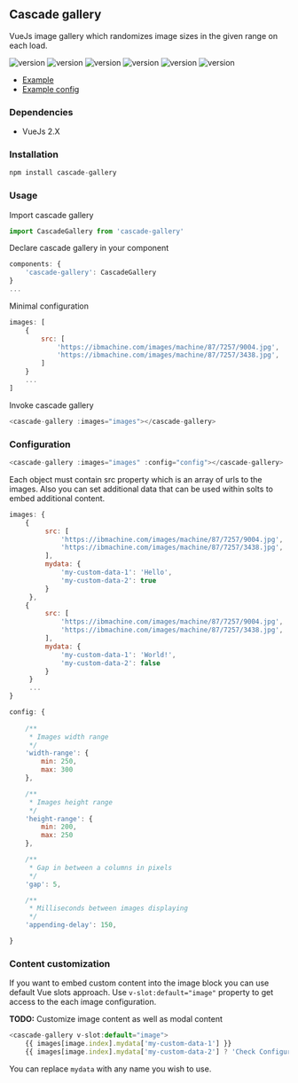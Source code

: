 ## Cascade gallery
VueJs image gallery which randomizes image sizes in the given range on each load.

![version](https://img.shields.io/badge/dynamic/json.svg?url=https://raw.githubusercontent.com/userforce/cascade-gallery/master/package.json&label=name&query=$.name&color=blue)
![version](https://img.shields.io/badge/dynamic/json.svg?url=https://raw.githubusercontent.com/userforce/cascade-gallery/master/package.json&label=version&query=$.version&color=blue)
![version](https://img.shields.io/badge/dynamic/json.svg?url=https://raw.githubusercontent.com/userforce/cascade-gallery/master/package.json&label=license&query=$.license&color=lightgrey)
![version](https://img.shields.io/badge/build-passing-green)
![version](https://david-dm.org/userforce/cascade-gallery.svg)
![version](https://img.shields.io/npm/dt/cascade-gallery)
- [Example](https://userforce.github.io/cascade-gallery/example/)
- [Example config](https://github.com/userforce/cascade-gallery/blob/master/example/index.html#L128)
### Dependencies
- VueJs 2.X

### Installation
```javascript
npm install cascade-gallery
```

### Usage
Import cascade gallery
```javascript
import CascadeGallery from 'cascade-gallery'
```
Declare cascade gallery in your component
```javascript
components: {
    'cascade-gallery': CascadeGallery
}
...
```
Minimal configuration
```javascript
images: [
    {
        src: [
            'https://ibmachine.com/images/machine/87/7257/9004.jpg',
            'https://ibmachine.com/images/machine/87/7257/3438.jpg',
        ]
    }
    ...
]
```
Invoke cascade gallery
```javascript
<cascade-gallery :images="images"></cascade-gallery>
```

### Configuration

```javascript
<cascade-gallery :images="images" :config="config"></cascade-gallery>
```

Each object must contain src property which is an array of urls to the images.
Also you can set additional data that can be used within solts to embed additional content.

```javascript
images: {
    {
         src: [
             'https://ibmachine.com/images/machine/87/7257/9004.jpg',
             'https://ibmachine.com/images/machine/87/7257/3438.jpg',
         ],
         mydata: {
             'my-custom-data-1': 'Hello',
             'my-custom-data-2': true
         }
     },
    {
         src: [
             'https://ibmachine.com/images/machine/87/7257/9004.jpg',
             'https://ibmachine.com/images/machine/87/7257/3438.jpg',
         ],
         mydata: {
             'my-custom-data-1': 'World!',
             'my-custom-data-2': false
         }
     }
     ...
}

config: {
    
    /**
     * Images width range
     */
    'width-range': {
        min: 250,
        max: 300
    },

    /**
     * Images height range
     */
    'height-range': {
        min: 200,
        max: 250
    },

    /**
     * Gap in between a columns in pixels
     */
    'gap': 5,

    /**
     * Milliseconds between images displaying
     */
    'appending-delay': 150,

}
```

### Content customization

If you want to embed custom content into the image block you can use default Vue slots approach.
Use ```v-slot:default="image"``` property to get access to the each image configuration.


**TODO:** Customize image content as well as modal content

```javascript
<cascade-gallery v-slot:default="image">
    {{ images[image.index].mydata['my-custom-data-1'] }}
    {{ images[image.index].mydata['my-custom-data-2'] ? 'Check Configuration! =]' : '' }}
```

You can replace ```mydata```  with any name you wish to use.